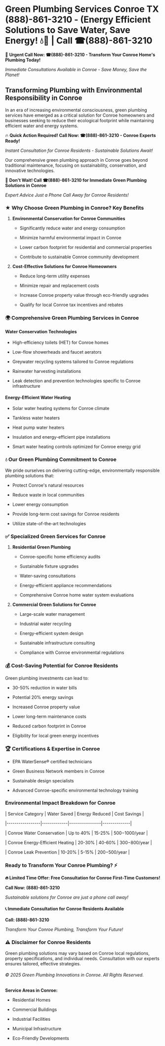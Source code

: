 # Green Plumbing Services Conroe TX (888)-861-3210 - (Energy Efficient Solutions to Save Water, Save Energy! 💧🌿 | Call ☎(888)-861-3210

🚨 **Urgent Call Now: ☎(888)-861-3210 - Transform Your Conroe Home's Plumbing Today!**
*Immediate Consultations Available in Conroe - Save Money, Save the Planet!*

## Transforming Plumbing with Environmental Responsibility in Conroe

In an era of increasing environmental consciousness, green plumbing services have emerged as a critical solution for Conroe homeowners and businesses seeking to reduce their ecological footprint while maintaining efficient water and energy systems. 

🔥 **Quick Action Required! Call Now: ☎(888)-861-3210 - Conroe Experts Ready!**
*Instant Consultation for Conroe Residents - Sustainable Solutions Await!*

Our comprehensive green plumbing approach in Conroe goes beyond traditional maintenance, focusing on sustainability, conservation, and innovative technologies.

🚨 **Don't Wait! Call ☎(888)-861-3210 for Immediate Green Plumbing Solutions in Conroe**
*Expert Advice Just a Phone Call Away for Conroe Residents!*

### ★ Why Choose Green Plumbing in Conroe? Key Benefits

1. **Environmental Conservation for Conroe Communities** 
   - Significantly reduce water and energy consumption
   - Minimize harmful environmental impact in Conroe
   - Lower carbon footprint for residential and commercial properties
   - Contribute to sustainable Conroe community development

2. **Cost-Effective Solutions for Conroe Homeowners** 
   - Reduce long-term utility expenses
   - Minimize repair and replacement costs
   - Increase Conroe property value through eco-friendly upgrades
   - Qualify for local Conroe tax incentives and rebates

### 🌍 Comprehensive Green Plumbing Services in Conroe

#### Water Conservation Technologies
- High-efficiency toilets (HET) for Conroe homes
- Low-flow showerheads and faucet aerators
- Greywater recycling systems tailored to Conroe regulations
- Rainwater harvesting installations
- Leak detection and prevention technologies specific to Conroe infrastructure

#### Energy-Efficient Water Heating
- Solar water heating systems for Conroe climate
- Tankless water heaters
- Heat pump water heaters
- Insulation and energy-efficient pipe installations
- Smart water heating controls optimized for Conroe energy grid

### 💧 Our Green Plumbing Commitment to Conroe

We pride ourselves on delivering cutting-edge, environmentally responsible plumbing solutions that:
- Protect Conroe's natural resources
- Reduce waste in local communities
- Lower energy consumption
- Provide long-term cost savings for Conroe residents
- Utilize state-of-the-art technologies

### ✅ Specialized Green Services for Conroe

1. **Residential Green Plumbing**
   - Conroe-specific home efficiency audits
   - Sustainable fixture upgrades
   - Water-saving consultations
   - Energy-efficient appliance recommendations
   - Comprehensive Conroe home water system evaluations

2. **Commercial Green Solutions for Conroe**
   - Large-scale water management
   - Industrial water recycling
   - Energy-efficient system design
   - Sustainable infrastructure consulting
   - Compliance with Conroe environmental regulations

### 💰 Cost-Saving Potential for Conroe Residents

Green plumbing investments can lead to:
- 30-50% reduction in water bills
- Potential 20% energy savings
- Increased Conroe property value
- Lower long-term maintenance costs
- Reduced carbon footprint in Conroe
- Eligibility for local green energy incentives

### 🏆 Certifications & Expertise in Conroe

- EPA WaterSense® certified technicians
- Green Business Network members in Conroe
- Sustainable design specialists
- Advanced Conroe-specific environmental technology training

### Environmental Impact Breakdown for Conroe

| Service Category | Water Saved | Energy Reduced | Cost Savings |
|-----------------|-------------|----------------|--------------|
| Conroe Water Conservation | Up to 40% | 15-25% | $500-$1000/year |
| Conroe Energy-Efficient Heating | 20-30% | 40-60% | $300-$800/year |
| Conroe Leak Prevention | 10-20% | 5-15% | $200-$500/year |

### Ready to Transform Your Conroe Plumbing? ⚡

**🔥 Limited Time Offer: Free Consultation for Conroe First-Time Customers!**

**Call Now: (888)-861-3210**
*Sustainable solutions for Conroe are just a phone call away!*

#### 📞 Immediate Consultation for Conroe Residents Available

**Call: (888)-861-3210**
*Transform Your Conroe Plumbing, Transform Your Future!*

### ⚠️ Disclaimer for Conroe Residents

Green plumbing solutions may vary based on Conroe local regulations, property specifications, and individual needs. Consultation with our experts ensures tailored, effective strategies.

###### © 2025 Green Plumbing Innovations in Conroe. All Rights Reserved.

**Service Areas in Conroe:** 
- Residential Homes
- Commercial Buildings
- Industrial Facilities
- Municipal Infrastructure
- Eco-Friendly Developments